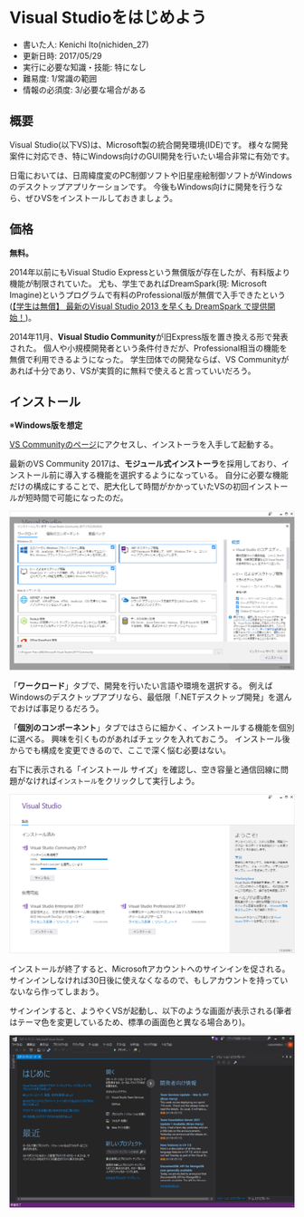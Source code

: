 # Visual Studioをはじめよう
- 書いた人: Kenichi Ito(nichiden_27)
- 更新日時: 2017/05/29
- 実行に必要な知識・技能: 特になし
- 難易度: 1/常識の範囲
- 情報の必須度: 3/必要な場合がある

## 概要
Visual Studio(以下VS)は、Microsoft製の統合開発環境(IDE)です。
様々な開発案件に対応でき、特にWindows向けのGUI開発を行いたい場合非常に有効です。

日電においては、日周緯度変のPC制御ソフトや旧星座絵制御ソフトがWindowsのデスクトップアプリケーションです。
今後もWindows向けに開発を行うなら、ぜひVSをインストールしておきましょう。

## 価格
**無料。**

2014年以前にもVisual Studio Expressという無償版が存在したが、有料版より機能が制限されていた。
尤も、学生であればDreamSpark(現: Microsoft Imagine)というプログラムで有料のProfessional版が無償で入手できたという
([【学生は無償】 最新のVisual Studio 2013 を早くも DreamSpark で提供開始！](https://blogs.msdn.microsoft.com/microsoft_japan_academic/2013/10/30/visual-studio-2013-dreamspark/))。

2014年11月、**Visual Studio Community**が旧Express版を置き換える形で発表された。
個人や小規模開発者という条件付きだが、Professional相当の機能を無償で利用できるようになった。
学生団体での開発ならば、VS Communityがあれば十分であり、VSが実質的に無料で使えると言っていいだろう。

## インストール
※**Windows版を想定**

[VS Communityのページ](https://www.visualstudio.com/ja/vs/community/)にアクセスし、インストーラを入手して起動する。

最新のVS Community 2017は、**モジュール式インストーラ**を採用しており、インストール前に導入する機能を選択するようになっている。
自分に必要な機能だけの構成にすることで、肥大化して時間がかかっていたVSの初回インストールが短時間で可能になったのだ。

![インストーラの機能選択画面](_media/vs-install-1.png)

「**ワークロード**」タブで、開発を行いたい言語や環境を選択する。
例えばWindowsのデスクトップアプリなら、最低限「.NETデスクトップ開発」を選んでおけば事足りるだろう。

「**個別のコンポーネント**」タブではさらに細かく、インストールする機能を個別に選べる。
興味を引くものがあればチェックを入れておこう。
インストール後からでも構成を変更できるので、ここで深く悩む必要はない。

右下に表示される「インストール サイズ」を確認し、空き容量と通信回線に問題がなければ`インストール`をクリックして実行しよう。

![インストール中の画面](_media/vs-install-2.png)

インストールが終了すると、Microsoftアカウントへのサインインを促される。
サインインしなければ30日後に使えなくなるので、もしアカウントを持っていないなら作ってしまおう。

サインインすると、ようやくVSが起動し、以下のような画面が表示される(筆者はテーマ色を変更しているため、標準の画面色と異なる場合あり)。

![VS初期画面](_media/vs-install-3.png)
